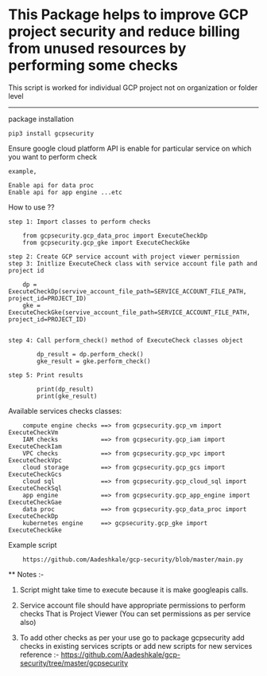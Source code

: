 # This Package helps to improve GCP project security and reduce billing from unused resources by performing some checks 

This script is worked for individual GCP project not on organization or folder level
__________


package installation
    
    pip3 install gcpsecurity

Ensure google cloud platform API is enable for particular service on which you want to perform check
   
    example,
    
    Enable api for data proc
    Enable api for app engine ...etc
    

How to use ??

    step 1: Import classes to perform checks
        
        from gcpsecurity.gcp_data_proc import ExecuteCheckDp
        from gcpsecurity.gcp_gke import ExecuteCheckGke
                 
    step 2: Create GCP service account with project viewer permission
    step 3: Initlize ExecuteCheck class with service account file path and project id
            
        dp = ExecuteCheckDp(servive_account_file_path=SERVICE_ACCOUNT_FILE_PATH, project_id=PROJECT_ID)
        gke = ExecuteCheckGke(servive_account_file_path=SERVICE_ACCOUNT_FILE_PATH, project_id=PROJECT_ID)
             
    
    step 4: Call perform_check() method of ExecuteCheck classes object
    
            dp_result = dp.perform_check()
            gke_result = gke.perform_check()
    
    step 5: Print results
            
            print(dp_result)
            print(gke_result)

Available services checks classes:
        
        compute engine checks ==> from gcpsecurity.gcp_vm import ExecuteCheckVm
        IAM checks            ==> from gcpsecurity.gcp_iam import ExecuteCheckIam
        VPC checks            ==> from gcpsecurity.gcp_vpc import ExecuteCheckVpc
        cloud storage         ==> from gcpsecurity.gcp_gcs import ExecuteCheckGcs
        cloud sql             ==> from gcpsecurity.gcp_cloud_sql import ExecuteCheckSql
        app engine            ==> from gcpsecurity.gcp_app_engine import ExecuteCheckGae
        data proc             ==> from gcpsecurity.gcp_data_proc import ExecuteCheckDp
        kubernetes engine     ==> gcpsecurity.gcp_gke import ExecuteCheckGke
 
              
Example script

        https://github.com/Aadeshkale/gcp-security/blob/master/main.py 
 
 
** Notes :-

1) Script might take time to execute because it is make googleapis calls.


2) Service account file should have appropriate permissions to perform checks That is Project Viewer (You can set permissions as per service also)


3) To add other checks as per your use go to package gcpsecurity add checks in existing services scripts or add new scripts for new services
reference :- https://github.com/Aadeshkale/gcp-security/tree/master/gcpsecurity 